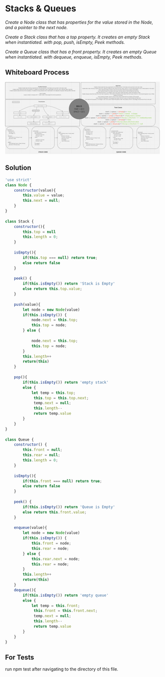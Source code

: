 # Stacks & Queues

*Create a Node class that has properties for the value stored in the Node, and a pointer to the next node.*

*Create a Stack class that has a top property. It creates an empty Stack when instantiated. with pop, push, isEmpty, Peek methods.*

*Create a Queue class that has a front property. It creates an empty Queue when instantiated. with dequeue, enqueue, isEmpty, Peek methods.*

## Whiteboard Process

![Linked list white board](./assets/stack%20and%20queues2.PNG)

## Solution

``` javascript
'use strict'
class Node {
    constructor(value){
        this.value = value;
        this.next = null;
    }
}

class Stack {
    constructor(){
        this.top = null
        this.length = 0;
    }

    isEmpty(){
        if(this.top === null) return true;
        else return false 
    }

    peek() {
        if(this.isEmpty()) return 'Stack is Empty'
        else return this.top.value;
    }

    push(value){
        let node = new Node(value)
        if(this.isEmpty()) {
            node.next = this.top;
            this.top = node;
        } else {
            
            node.next = this.top;
            this.top = node;
        }
        this.length++
        return(this)
    }

    pop(){
        if(this.isEmpty()) return 'empty stack'
        else {
            let temp = this.top;
             this.top = this.top.next;
             temp.next = null;
             this.length--
             return temp.value
        }
    }
}

class Queue {
    constructor() {
        this.front = null;
        this.rear = null;
        this.length = 0;
    }

    isEmpty(){
        if(this.front === null) return true;
        else return false 
    }

    peek() {
        if(this.isEmpty()) return 'Queue is Empty'
        else return this.front.value;
    }

    enqueue(value){
        let node = new Node(value)
        if(this.isEmpty()) {
            this.front = node;
            this.rear = node;
        } else {
            this.rear.next = node;
            this.rear = node;
        }
        this.length++
        return(this)
    }
    dequeue(){
        if(this.isEmpty()) return 'empty queue'
        else {
            let temp = this.front;
             this.front = this.front.next;
             temp.next = null;
             this.length--
             return temp.value
        }
    }
}

```

## For Tests

run npm test after navigating to the directory of this file.
